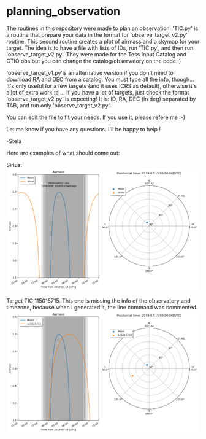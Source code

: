 # planning_observation
The routines in this repository were made to plan an observation. 'TIC.py' is a routine that prepare your data in the format for 'observe_target_v2.py' routine. This second routine creates a plot of airmass and a skymap for your target.
The idea is to have a file with lists of IDs, run 'TIC.py', and then run 'observe_target_v2.py'. They were made for the Tess Input Catalog and CTIO obs but you can change the catalog/observatory on the code :)

'observe_target_v1.py'is an alternative version if you don't need to download RA and DEC from a catalog. You must type all the info, though... It's only useful for a few targets (and it uses ICRS as default), otherwise it's a lot of extra work :p ... If you have a lot of targets, just check the format 'observe_target_v2.py' is expecting! It is: ID, RA, DEC (in deg) separated by TAB, and run only 'observe_target_v2.py'.

You can edit the file to fit your needs. If you use it, please refere me :-) 

Let me know if you have any questions. I'll be happy to help !

-Stela


Here are examples of what should come out:

Sirius:
![alt text](https://github.com/stelais/planning_observation/blob/master/Sirius.png)


Target TIC 115015715. This one is missing the info of the observatory and timezone, because when I generated it, the line command was commented.
![alt text](https://github.com/stelais/planning_observation/blob/master/115015715.png)
